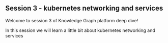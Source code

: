 

## Session 3 - kubernetes networking and services

Welcome to session 3 of Knowledge Graph platform deep dive!

In this session we will learn a little bit about kubernetes networking and services
